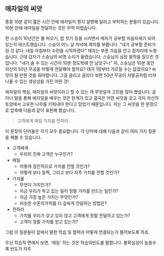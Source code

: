 ## 애자일의 씨앗
종종 10분 같이 짧은 시간 안에 애자일이 뭔지 설명해 달라고 부탁하는 분들이 있습니다. 10분 만에 애자일을 전달하는 것은 무척 어렵습니다.

한 스승이 10년간은 물 떠오기, 밥 짓기 등을 시키면서 제자가 공부할 마음자세가 되어 있는지 테스트했습니다. 스승이 어느 날 저녁에 제자를 부릅니다. "네가 공부할 준비가 된 것 같다. 내일 아침부터 수련을 시작하겠다" 제자는 부푼 가슴을 안고 잠자리에 누웠습니다. 근데 갑자기 스승님의 비명 소리가 들렸습니다. 스승님이 심장 발작을 일으킨 것입니다. "내가 술 수 있는 시간이 10분 정도밖에 안 남앗구나" 자, 스승님은 10분 동안 자신의 50년 무공을 어떻게 전달해야 할까요? 태극 1장부터 가르칠 수는 없겠지요? 씨앗이 될 만한 것을 줘야합니다. 그걸 굴리고 굴리다 보면 50년 무공이 자발공처럼 터져 나올 수 있는 생성성을 가진 어떤 것!

애자일의 핵심, 애자일의 씨앗이라고 할 수 있는 게 무엇일까 고민을 많이 했습니다. 글이나 말을 통해 애자일을 배우는 것은 한계가 있고 결국은 어떤 씨앗을 갖고 각자 자신의토양에서 고유한 나무를 키워내야 한다고 믿었기 때문입니다. 저는 그 씨앗을 한 문장으로 압축해 다음과 같이 표현해 봤습니다.

> 고객에게 매일 가치를 전하라.

이 문장의 단어들은 각기 모두 중요합니다. 각 단어에 대해 다음과 같이 여러 가지 질문을 해볼 수 있습니다.

- 고객에게
	- 우리의 진짜 고객은 누구인가?
- 매일
	- 어떻게 점진적으로 가치를 전할 것인가?
	- 어떻게 보다 일찍, 그리고 보다 자주 가치를 전할 것인가?
- 가치를
	- 무엇이 가치인가?
	- 지금 우리가 하고 있는 일이 정말 가치를 만드는 일인가?
	- 자금 가장 높은 가치는 무엇인가?
	- 비슷한 수준의가치를 더 갚싸게 전달하는 방법은?
- 전하라
	- 가치를 우리가 갖고 있지 않고 고객에게 정말 전달하고 있는가?
	- 고객이 정말 가치를 얻고 있는가?

그럼 이 질문들이 앞에서 말한 학습 및 협력과 어떻게 연결되는가 풀어보도록 하죠.

우선 학습적 면에서 보면, '매일' 하는 것은 학습의빈도를 말합니다. 불확실성이 높을수록 빈도가 자주 